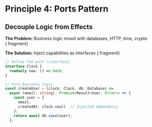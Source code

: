 # Principle 4: Ports Pattern

## Decouple Logic from Effects

**The Problem:** Business logic mixed with databases, HTTP, time, crypto {.fragment}

**The Solution:** Inject capabilities as interfaces {.fragment}

```typescript
// Define the port (interface)
interface Clock {
  readonly now: () => Date;
}

// Pure business logic
const createUser = (clock: Clock, db: Database) =>
  async (email: string): Promise<Result<User, Error>> => {
    const user = {
      email,
      createdAt: clock.now()  // Injected dependency
    };
    return await db.save(user);
  };
```

<!-- NOTES: Ports pattern is dependency injection done right. Business logic receives capabilities as simple interfaces. No framework needed. Easy to test with fake implementations. -->
